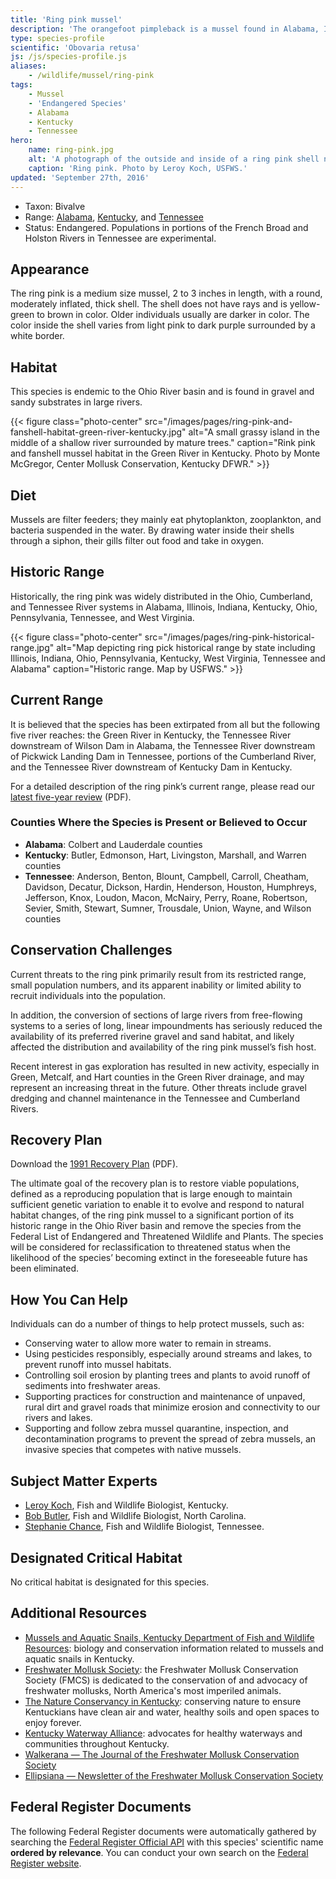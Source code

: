 ```yaml
---
title: 'Ring pink mussel'
description: 'The orangefoot pimpleback is a mussel found in Alabama, Illinois, Kentucky and Tennessee rivers.'
type: species-profile
scientific: 'Obovaria retusa'
js: /js/species-profile.js
aliases:
    - /wildlife/mussel/ring-pink
tags:
    - Mussel
    - 'Endangered Species'
    - Alabama
    - Kentucky
    - Tennessee
hero:
    name: ring-pink.jpg
    alt: 'A photograph of the outside and inside of a ring pink shell next to a ruler for scale.  Shell is approximately 3 inches wide.'
    caption: 'Ring pink. Photo by Leroy Koch, USFWS.'
updated: 'September 27th, 2016'
---
```


- Taxon: Bivalve
- Range: [Alabama](/alabama), [Kentucky](/kentucky), and [Tennessee](/tennessee)
- Status: Endangered. Populations in portions of the French Broad and Holston Rivers in Tennessee are experimental.

## Appearance
The ring pink is a medium size mussel, 2 to 3 inches in length, with a round, moderately inflated, thick shell. The shell does not have rays and is yellow-green to brown in color. Older individuals usually are darker in color. The color inside the shell varies from light pink to dark purple surrounded by a white border.

## Habitat
This species is endemic to the Ohio River basin and is found in gravel and sandy substrates in large rivers.

{{< figure class="photo-center" src="/images/pages/ring-pink-and-fanshell-habitat-green-river-kentucky.jpg" alt="A small grassy island in the middle of a shallow river surrounded by mature trees." caption="Rink pink and fanshell mussel habitat in the Green River in Kentucky. Photo by Monte McGregor, Center Mollusk Conservation, Kentucky DFWR." >}}

## Diet
Mussels are filter feeders; they mainly eat phytoplankton, zooplankton, and bacteria suspended in the water. By drawing water inside their shells through a siphon, their gills filter out food and take in oxygen.

## Historic Range
Historically, the ring pink was widely distributed in the Ohio, Cumberland, and Tennessee River systems in Alabama, Illinois, Indiana, Kentucky, Ohio, Pennsylvania, Tennessee, and West Virginia.

{{< figure class="photo-center" src="/images/pages/ring-pink-historical-range.jpg" alt="Map depicting ring pick historical range by state including Illinois, Indiana, Ohio, Pennsylvania, Kentucky, West Virginia, Tennessee and Alabama" caption="Historic range. Map by USFWS." >}}

## Current Range
It is believed that the species has been extirpated from all but the following five river reaches: the Green River in Kentucky, the Tennessee River downstream of Wilson Dam in Alabama, the Tennessee River downstream of Pickwick Landing Dam in Tennessee, portions of the Cumberland River, and the Tennessee River downstream of Kentucky Dam in Kentucky.

For a detailed description of the ring pink’s current range, please read our [latest five-year review](https://ecos.fws.gov/docs/five_year_review/doc3787.retusa.pdf) (PDF).

### Counties Where the Species is Present or Believed to Occur

- **Alabama**: Colbert and Lauderdale counties
- **Kentucky**: Butler, Edmonson, Hart, Livingston, Marshall, and Warren counties
- **Tennessee**: Anderson, Benton, Blount, Campbell, Carroll, Cheatham, Davidson, Decatur, Dickson, Hardin, Henderson, Houston, Humphreys, Jefferson, Knox, Loudon, Macon, McNairy, Perry, Roane, Robertson, Sevier, Smith, Stewart, Sumner, Trousdale, Union, Wayne, and Wilson counties

## Conservation Challenges
Current threats to the ring pink primarily result from its restricted range, small population numbers, and its apparent inability or limited ability to recruit individuals into the population.

In addition, the conversion of sections of large rivers from free-flowing systems to a series of long, linear impoundments has seriously reduced the availability of its preferred riverine gravel and sand habitat, and likely affected the distribution and availability of the ring pink mussel’s fish host.

Recent interest in gas exploration has resulted in new activity, especially in Green, Metcalf, and Hart counties in the Green River drainage, and may represent an increasing threat in the future. Other threats include gravel dredging and channel maintenance in the Tennessee and Cumberland Rivers.

## Recovery Plan

Download the [1991 Recovery Plan](https://ecos.fws.gov/docs/recovery_plan/910325.pdf) (PDF).

The ultimate goal of the recovery plan is to restore viable populations, defined as a reproducing population that is large enough to maintain sufficient genetic variation to enable it to evolve and respond to natural habitat changes, of the ring pink mussel to a significant portion of its historic range in the Ohio River basin and remove the species from the Federal List of Endangered and Threatened Wildlife and Plants. The species will be considered for reclassification to threatened status when the likelihood of the species’ becoming extinct in the foreseeable future has been eliminated.

## How You Can Help
Individuals can do a number of things to help protect mussels, such as:
- Conserving water to allow more water to remain in streams.
- Using pesticides responsibly, especially around streams and lakes, to prevent runoff into mussel habitats.
- Controlling soil erosion by planting trees and plants to avoid runoff of sediments into freshwater areas.
- Supporting practices for construction and maintenance of unpaved, rural dirt and gravel roads that minimize erosion and connectivity to our rivers and lakes.
- Supporting and follow zebra mussel quarantine, inspection, and decontamination programs to prevent the spread of zebra mussels, an invasive species that competes with native mussels.

## Subject Matter Experts
- [Leroy Koch](mailto:leroy_koch@fws.gov?subject=Ring+pink+mussel), Fish and Wildlife Biologist, Kentucky.
- [Bob Butler](mailto:bob_butler@fws.gov?subject=Ring+pink+mussel), Fish and Wildlife Biologist, North Carolina.
- [Stephanie Chance](mailto:stephanie_chance@fws.gov?subject=Ring+pink+mussel), Fish and Wildlife Biologist, Tennessee.

## Designated Critical Habitat
No critical habitat is designated for this species.

## Additional Resources
- [Mussels and Aquatic Snails, Kentucky Department of Fish and Wildlife Resources](http://fw.ky.gov/Wildlife/Pages/Freshwater-Mussels-and-Aquatic-Snails.aspx): biology and conservation information related to mussels and aquatic snails in Kentucky.
- [Freshwater Mollusk Society](http://molluskconservation.org/): the Freshwater Mollusk Conservation Society (FMCS) is dedicated to the conservation of and advocacy of freshwater mollusks, North America's most imperiled animals.
- [The Nature Conservancy in Kentucky](http://www.nature.org/ourinitiatives/regions/northamerica/unitedstates/kentucky/): conserving nature to ensure Kentuckians have clean air and water, healthy soils and open spaces to enjoy forever.
- [Kentucky Waterway Alliance](http://kwalliance.org/): advocates for healthy waterways and communities throughout Kentucky.
- [Walkerana — The Journal of the Freshwater Mollusk Conservation Society](http://molluskconservation.org/Walkerana_BackIssues.html)
- [Ellipsiana — Newsletter of the Freshwater Mollusk Conservation Society](http://molluskconservation.org/Ellipsaria-archive.html)

## Federal Register Documents

The following Federal Register documents were automatically gathered by searching the [Federal Register Official API](https://www.federalregister.gov/blog/learn/developers) with this species' scientific name **ordered by relevance**. You can conduct your own search on the [Federal Register website](https://www.federalregister.gov/articles/search).
